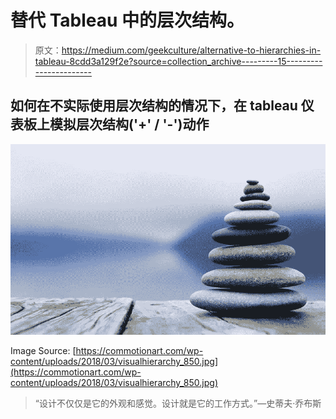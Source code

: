 # 替代 Tableau 中的层次结构。

> 原文：<https://medium.com/geekculture/alternative-to-hierarchies-in-tableau-8cdd3a129f2e?source=collection_archive---------15----------------------->

## 如何在不实际使用层次结构的情况下，在 tableau 仪表板上模拟层次结构('+' / '-')动作

![](img/91609a4332b950902e30710a52e3422e.png)

Image Source: [https://commotionart.com/wp-content/uploads/2018/03/visualhierarchy_850.jpg](https://commotionart.com/wp-content/uploads/2018/03/visualhierarchy_850.jpg)

> “设计不仅仅是它的外观和感觉。设计就是它的工作方式。”—史蒂夫·乔布斯